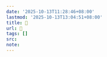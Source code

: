 ```yaml
---
date: '2025-10-13T11:28:46+08:00'
lastmod: '2025-10-13T13:04:51+08:00'
title: 󰞥
url: 󰞥
tags: []
src:
note:
---
```

